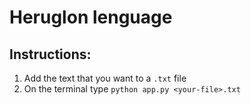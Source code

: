 # Heruglon lenguage
 ## Instructions:

 1. Add the text that you want to a `.txt` file
 2. On the terminal type `python app.py <your-file>.txt`
